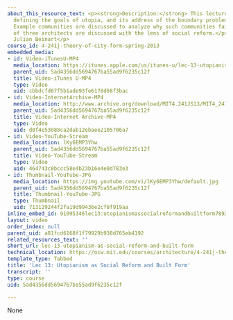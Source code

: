 ```yaml
---
about_this_resource_text: <p><strong>Description:</strong> This lecture starts with
  defining the goals of utopia, and its address of the boundary problems in society.
  Example communities are discussed to analyze why such communities fail. The works
  of three architects are discussed with the lens of social reform.</p> <p><strong>Instructor:</strong>
  Julian Beinart</p>
course_id: 4-241j-theory-of-city-form-spring-2013
embedded_media:
- id: Video-iTunesU-MP4
  media_location: https://itunes.apple.com/us/itunes-u/lec-13-utopianism-as-social/id726270813?i=169193206
  parent_uid: 5ad4356dd5694767ba55ad9f6235c12f
  title: Video-iTunes U-MP4
  type: Video
  uid: cbbdcfd67f5b1ade93fe6178d68f3bac
- id: Video-InternetArchive-MP4
  media_location: http://www.archive.org/download/MIT4.241JS13/MIT4_241JS13_lec13_300k.mp4
  parent_uid: 5ad4356dd5694767ba55ad9f6235c12f
  title: Video-Internet Archive-MP4
  type: Video
  uid: d0f4e53088ca2dab12ebaee2105706a7
- id: Video-YouTube-Stream
  media_location: lKy6EMP3Yhw
  parent_uid: 5ad4356dd5694767ba55ad9f6235c12f
  title: Video-YouTube-Stream
  type: Video
  uid: 464743c0bccc58e4b23b16e4e0d783e3
- id: Thumbnail-YouTube-JPG
  media_location: https://img.youtube.com/vi/lKy6EMP3Yhw/default.jpg
  parent_uid: 5ad4356dd5694767ba55ad9f6235c12f
  title: Thumbnail-YouTube-JPG
  type: Thumbnail
  uid: 713129244f2fa19d99436e2cf8f919aa
inline_embed_id: 91095346lec13:utopianismassocialreformandbuiltform78924841
layout: video
order_index: null
parent_uid: a81fcd6168f1f79929b938d765eb4192
related_resources_text: ''
short_url: lec-13-utopianism-as-social-reform-and-built-form
technical_location: https://ocw.mit.edu/courses/architecture/4-241j-theory-of-city-form-spring-2013/video-lectures/lec-13-utopianism-as-social-reform-and-built-form
template_type: Tabbed
title: 'Lec 13: Utopianism as Social Reform and Built Form'
transcript: ''
type: course
uid: 5ad4356dd5694767ba55ad9f6235c12f

---
```

None
